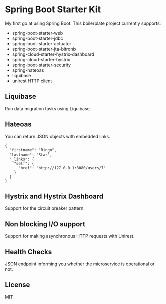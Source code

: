 # Spring Boot Starter Kit

My first go at using Spring Boot. This boilerplate project currently supports:

* spring-boot-starter-web
* spring-boot-starter-jdbc
* spring-boot-starter-actuator
* spring-boot-starter-jta-bitronix
* spring-cloud-starter-hystrix-dashboard
* spring-cloud-starter-hystrix
* spring-boot-starter-security
* spring-hateoas
* liquibase
* unirest HTTP client

## Liquibase
Run data migration tasks using Liquibase.

## Hateoas
You can return JSON objects with embedded links.
```
{
  "firstname": "Ringo",
  "lastname": "Star",
  "_links": {
    "self": {
      "href": "http://127.0.0.1:8080/users/7"
    }
  }
}
```

## Hystrix and Hystrix Dashboard
Support for the circuit breaker pattern.

## Non blocking I/O support
Support for making asynchronous HTTP requests with Unirest. 

## Health Checks
JSON endpoint informing you whether the microservice is operational or not.

## License
MIT
